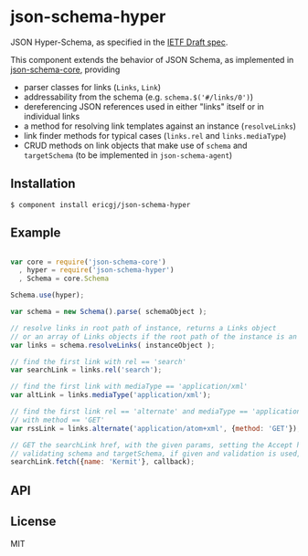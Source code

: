 
# json-schema-hyper

JSON Hyper-Schema, as specified in the [IETF Draft spec][spec].

This component extends the behavior of JSON Schema, as implemented in 
[json-schema-core][core], providing 

- parser classes for links (`Links`, `Link`)
- addressability from the schema (e.g. `schema.$('#/links/0')`)
- dereferencing JSON references used in either "links" itself or in 
individual links
- a method for resolving link templates against an instance (`resolveLinks`)
- link finder methods for typical cases (`links.rel` and `links.mediaType`)
- CRUD methods on link objects that make use of `schema` and `targetSchema`
(to be implemented in `json-schema-agent`)


## Installation

    $ component install ericgj/json-schema-hyper


## Example

  ```javascript
  
  var core = require('json-schema-core')
    , hyper = require('json-schema-hyper')
    , Schema = core.Schema

  Schema.use(hyper);

  var schema = new Schema().parse( schemaObject );
  
  // resolve links in root path of instance, returns a Links object
  // or an array of Links objects if the root path of the instance is an array
  var links = schema.resolveLinks( instanceObject );

  // find the first link with rel == 'search'
  var searchLink = links.rel('search');

  // find the first link with mediaType == 'application/xml'
  var altLink = links.mediaType('application/xml');

  // find the first link rel == 'alternate' and mediaType == 'application/xml',
  // with method == 'GET'
  var rssLink = links.alternate('application/atom+xml', {method: 'GET'});

  // GET the searchLink href, with the given params, setting the Accept header, 
  // validating schema and targetSchema, if given and validation is used, etc.
  searchLink.fetch({name: 'Kermit'}, callback);
 
 
  ```

## API
   

## License

  MIT

[spec]: http://tools.ietf.org/html/draft-luff-json-hyper-schema-00
[core]: https://github.com/ericgj/json-schema-core



